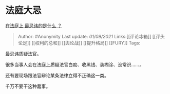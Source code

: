 # 法庭大忌
[在法庭上 最忌讳的是什么 ？](https://www.zhihu.com/question/482886667/answer/2091137682)

> Author: #Anonymity 
> Last update: *01/09/2021* 
> Links:[[评论冰箱]] [[评头论足]] [[权利的总和]]   [[舆论战]] [[提升格局]] [[FURY]]
> Tags:  


最忌讳质疑法官。

很多当事人会在法庭上质疑法官白痴、收黑钱、装糊涂、没常识……，

还有要现场跟法官辩论某条法律立得不正确这一类。

千万不要干这种蠢事。